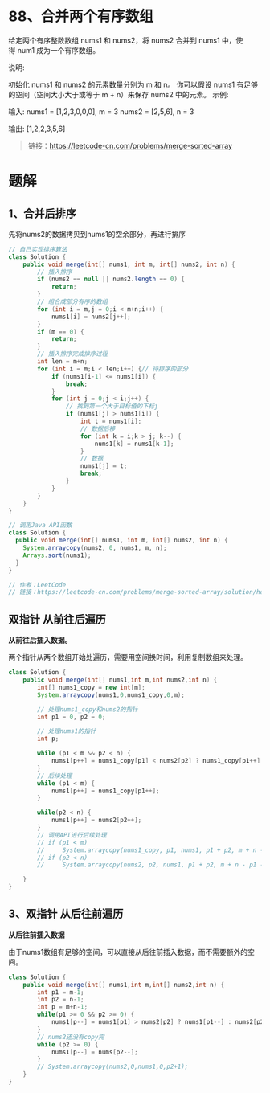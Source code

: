 # 88、合并两个有序数组
给定两个有序整数数组 nums1 和 nums2，将 nums2 合并到 nums1 中，使得 num1 成为一个有序数组。

说明:

初始化 nums1 和 nums2 的元素数量分别为 m 和 n。
你可以假设 nums1 有足够的空间（空间大小大于或等于 m + n）来保存 nums2 中的元素。
示例:

输入:
nums1 = [1,2,3,0,0,0], m = 3
nums2 = [2,5,6],       n = 3

输出: [1,2,2,3,5,6]

> 链接：https://leetcode-cn.com/problems/merge-sorted-array

# 题解
## 1、合并后排序
先将nums2的数据拷贝到nums1的空余部分，再进行排序
```Java
// 自己实现排序算法
class Solution {
    public void merge(int[] nums1, int m, int[] nums2, int n) {
        // 插入排序
        if (nums2 == null || nums2.length == 0) {
            return;
        }
        // 组合成部分有序的数组
        for (int i = m,j = 0;i < m+n;i++) {
            nums1[i] = nums2[j++];
        }
        if (m == 0) {
            return;
        }
        // 插入排序完成排序过程
        int len = m+n;
        for (int i = m;i < len;i++) {// 待排序的部分
            if (nums1[i-1] <= nums1[i]) {
                break;
            }
            for (int j = 0;j < i;j++) {
                // 找到第一个大于目标值的下标j
                if (nums1[j] > nums1[i]) {
                    int t = nums1[i];
                    // 数据后移
                    for (int k = i;k > j; k--) {
                        nums1[k] = nums1[k-1];
                    }
                    // 数据
                    nums1[j] = t;
                    break;
                }
            }
        }
    }
}

// 调用Java API函数
class Solution {
  public void merge(int[] nums1, int m, int[] nums2, int n) {
    System.arraycopy(nums2, 0, nums1, m, n);
    Arrays.sort(nums1);
  }
}

// 作者：LeetCode
// 链接：https://leetcode-cn.com/problems/merge-sorted-array/solution/he-bing-liang-ge-you-xu-shu-zu-by-leetcode/
```

## 双指针 从前往后遍历
**从前往后插入数据。**

两个指针从两个数组开始处遍历，需要用空间换时间，利用复制数组来处理。

```java
class Solution {
    public void merge(int[] nums1,int m,int nums2,int n) {
        int[] nums1_copy = new int[m];
        System.arraycopy(nums1,0,nums1_copy,0,m);

        // 处理nums1_copy和nums2的指针
        int p1 = 0, p2 = 0;

        // 处理nums1的指针
        int p;

        while (p1 < m && p2 < n) {
            nums1[p++] = nums1_copy[p1] < nums2[p2] ? nums1_copy[p1++] : nums2[p2++];
        }
        // 后续处理
        while (p1 < m) {
            nums1[p++] = nums1_copy[p1++];
        }

        while(p2 < n) {
            nums1[p++] = nums2[p2++];
        }
        // 调用API进行后续处理
        // if (p1 < m)
        //     System.arraycopy(nums1_copy, p1, nums1, p1 + p2, m + n - p1 - p2);
        // if (p2 < n)
        //     System.arraycopy(nums2, p2, nums1, p1 + p2, m + n - p1 - p2);

    }
}
```

## 3、双指针 从后往前遍历
**从后往前插入数据**

由于nums1数组有足够的空间，可以直接从后往前插入数据，而不需要额外的空间。

```java
class Solution {
    public void merge(int[] nums1,int m,int[] nums2,int n) {
        int p1 = m-1;
        int p2 = n-1;
        int p = m+n-1;
        while(p1 >= 0 && p2 >= 0) {
            nums1[p--] = nums1[p1] > nums2[p2] ? nums1[p1--] : nums2[p2--];
        }
        // nums2还没有copy完
        while (p2 >= 0) {
            nums1[p--] = nums[p2--];
        }
        // System.arraycopy(nums2,0,nums1,0,p2+1);
    }
}
```

